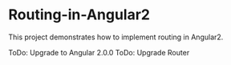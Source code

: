 # Routing-in-Angular2
This project demonstrates how to implement routing in Angular2.

ToDo: Upgrade to Angular 2.0.0
ToDo: Upgrade Router
